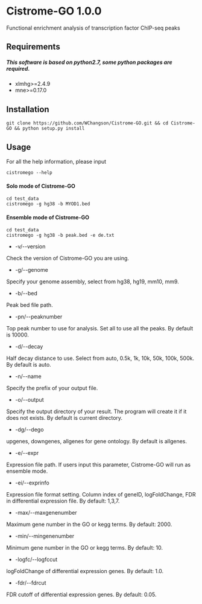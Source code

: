 # Cistrome-GO 1.0.0

Functional enrichment analysis of transcription factor ChIP-seq peaks

## Requirements
##### This software is based on python2.7, some python packages are required.

- xlmhg>=2.4.9
- mne>=0.17.0

## Installation

```
git clone https://github.com/WChangson/Cistrome-GO.git && cd Cistrome-GO && python setup.py install
```

## Usage
For all the help information, please input

```
cistromego --help
```
#### Solo mode of Cistrome-GO

```
cd test_data
cistromego -g hg38 -b MYOD1.bed
```
#### Ensemble mode of Cistrome-GO

```
cd test_data
cistromego -g hg38 -b peak.bed -e de.txt
```

- -v/--version

Check the version of Cistrome-GO you are using.

- -g/--genome

Specify your genome assembly, select from hg38, hg19, mm10, mm9.

- -b/--bed

Peak bed file path.

- -pn/--peaknumber

Top peak number to use for analysis. Set all to use all the peaks. By default is 10000.

- -d/--decay

Half decay distance to use. Select from auto, 0.5k, 1k, 10k, 50k, 100k, 500k. By default is auto.

- -n/--name

Specify the prefix of your output file.

- -o/--output

Specify the output directory of your result. The program will create it if it does not exists. By default is current directory.

- -dg/--dego

upgenes, downgenes, allgenes for gene ontology. By default is allgenes.

- -e/--expr

Expression file path. If users input this parameter, Cistrome-GO will run as ensemble mode.

- -ei/--exprinfo

Expression file format setting. Column index of geneID, logFoldChange, FDR in differential expression file. By default: 1,3,7.

- -max/--maxgenenumber

Maximum gene number in the GO or kegg terms. By default: 2000.

- -min/--mingenenumber

Minimum gene number in the GO or kegg terms. By default: 10.

- -logfc/--logfccut

logFoldChange of differential expression genes. By default: 1.0.

- -fdr/--fdrcut

FDR cutoff of differential expression genes. By default: 0.05.
